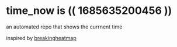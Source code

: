 # time_now is (( 1685635200456 ))

an automated repo that shows the currnent time

inspired by [breakingheatmap](https://github.com/breakingheatmap/breakingheatmap)